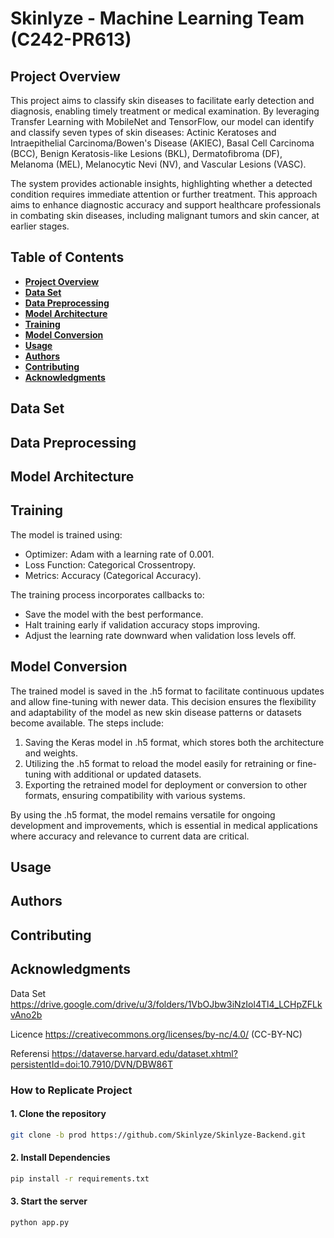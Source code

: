 # Skinlyze - Machine Learning Team (C242-PR613)
## Project Overview
This project aims to classify skin diseases to facilitate early detection and diagnosis, enabling timely treatment or medical examination. By leveraging Transfer Learning with MobileNet and TensorFlow, our model can identify and classify seven types of skin diseases: Actinic Keratoses and Intraepithelial Carcinoma/Bowen's Disease (AKIEC), Basal Cell Carcinoma (BCC), Benign Keratosis-like Lesions (BKL), Dermatofibroma (DF), Melanoma (MEL), Melanocytic Nevi (NV), and Vascular Lesions (VASC).

The system provides actionable insights, highlighting whether a detected condition requires immediate attention or further treatment. This approach aims to enhance diagnostic accuracy and support healthcare professionals in combating skin diseases, including malignant tumors and skin cancer, at earlier stages.

## Table of Contents
- [**Project Overview**](https://github.com/Skinlyze/Skinlyze-ML?tab=readme-ov-file#table-of-contents)
- [**Data Set**](https://github.com/Skinlyze/Skinlyze-ML?tab=readme-ov-file#data-set)
- [**Data Preprocessing**](https://github.com/Skinlyze/Skinlyze-ML?tab=readme-ov-file#data-preprocessing)
- [**Model Architecture**](https://github.com/Skinlyze/Skinlyze-ML?tab=readme-ov-file#model-architecture)
- [**Training**](https://github.com/Skinlyze/Skinlyze-ML?tab=readme-ov-file#training)
- [**Model Conversion**](https://github.com/Skinlyze/Skinlyze-ML?tab=readme-ov-file#model-conversion)
- [**Usage**](https://github.com/Skinlyze/Skinlyze-ML?tab=readme-ov-file#usage)
- [**Authors**](https://github.com/Skinlyze/Skinlyze-ML?tab=readme-ov-file#authors)
- [**Contributing**](https://github.com/Skinlyze/Skinlyze-ML?tab=readme-ov-file#contributing)
- [**Acknowledgments**](https://github.com/Skinlyze/Skinlyze-ML?tab=readme-ov-file#acknowledgments)


## Data Set


## Data Preprocessing


## Model Architecture


## Training
The model is trained using:

- Optimizer: Adam with a learning rate of 0.001.
- Loss Function: Categorical Crossentropy.
- Metrics: Accuracy (Categorical Accuracy).

The training process incorporates callbacks to:

- Save the model with the best performance.
- Halt training early if validation accuracy stops improving.
- Adjust the learning rate downward when validation loss levels off.

## Model Conversion
The trained model is saved in the .h5 format to facilitate continuous updates and allow fine-tuning with newer data. This decision ensures the flexibility and adaptability of the model as new skin disease patterns or datasets become available. The steps include:
1. Saving the Keras model in .h5 format, which stores both the architecture and weights.
2. Utilizing the .h5 format to reload the model easily for retraining or fine-tuning with additional or updated datasets.
3. Exporting the retrained model for deployment or conversion to other formats, ensuring compatibility with various systems.

By using the .h5 format, the model remains versatile for ongoing development and improvements, which is essential in medical applications where accuracy and relevance to current data are critical.

## Usage


## Authors


## Contributing


## Acknowledgments


Data Set
https://drive.google.com/drive/u/3/folders/1VbOJbw3iNzIol4Tl4_LCHpZFLkvAno2b

Licence 
https://creativecommons.org/licenses/by-nc/4.0/ (CC-BY-NC)

Referensi 
https://dataverse.harvard.edu/dataset.xhtml?persistentId=doi:10.7910/DVN/DBW86T

### How to Replicate Project

#### 1. Clone the repository

```bash
git clone -b prod https://github.com/Skinlyze/Skinlyze-Backend.git
```

#### 2. Install Dependencies
```bash
pip install -r requirements.txt
```
#### 3. Start the server
```bash
python app.py
```
